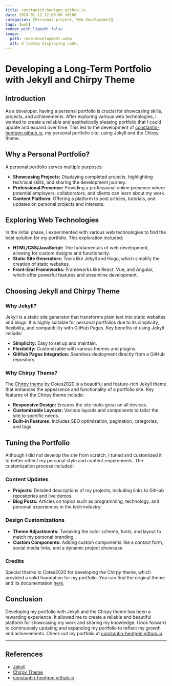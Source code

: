 ```yaml
---
title: constantin-hentgen.github.io
date: 2024-01-12 12:00:00 +0100
categories: [Personal project, Web Development]
tags: [web]
render_with_liquid: false
image:
  path: /web-development.webp
  alt: A laptop displaying code.
---
```


# Developing a Long-Term Portfolio with Jekyll and Chirpy Theme

## Introduction

As a developer, having a personal portfolio is crucial for showcasing skills, projects, and achievements. After exploring various web technologies, I wanted to create a reliable and aesthetically pleasing portfolio that I could update and expand over time. This led to the development of [constantin-hentgen.github.io](https://constantin-hentgen.github.io/), my personal portfolio site, using Jekyll and the Chirpy theme.

## Why a Personal Portfolio?

A personal portfolio serves multiple purposes:

- **Showcasing Projects:** Displaying completed projects, highlighting technical skills, and sharing the development journey.
- **Professional Presence:** Providing a professional online presence where potential employers, collaborators, and clients can learn about my work.
- **Content Platform:** Offering a platform to post articles, tutorials, and updates on personal projects and interests.

## Exploring Web Technologies

In the initial phase, I experimented with various web technologies to find the best solution for my portfolio. This exploration included:

- **HTML/CSS/JavaScript:** The fundamentals of web development, allowing for custom designs and functionality.
- **Static Site Generators:** Tools like Jekyll and Hugo, which simplify the creation of static websites.
- **Front-End Frameworks:** Frameworks like React, Vue, and Angular, which offer powerful features and streamline development.

## Choosing Jekyll and Chirpy Theme

### Why Jekyll?

Jekyll is a static site generator that transforms plain text into static websites and blogs. It is highly suitable for personal portfolios due to its simplicity, flexibility, and compatibility with GitHub Pages. Key benefits of using Jekyll include:

- **Simplicity:** Easy to set up and maintain.
- **Flexibility:** Customizable with various themes and plugins.
- **GitHub Pages Integration:** Seamless deployment directly from a GitHub repository.

### Why Chirpy Theme?

The [Chirpy theme](https://github.com/cotes2020/jekyll-theme-chirpy) by Cotes2020 is a beautiful and feature-rich Jekyll theme that enhances the appearance and functionality of a portfolio site. Key features of the Chirpy theme include:

- **Responsive Design:** Ensures the site looks great on all devices.
- **Customizable Layouts:** Various layouts and components to tailor the site to specific needs.
- **Built-in Features:** Includes SEO optimization, pagination, categories, and tags.

## Tuning the Portfolio

Although I did not develop the site from scratch, I tuned and customized it to better reflect my personal style and content requirements. The customization process included:

### Content Updates

- **Projects:** Detailed descriptions of my projects, including links to GitHub repositories and live demos.
- **Blog Posts:** Articles on topics such as programming, technology, and personal experiences in the tech industry.

### Design Customizations

- **Theme Adjustments:** Tweaking the color scheme, fonts, and layout to match my personal branding.
- **Custom Components:** Adding custom components like a contact form, social media links, and a dynamic project showcase.

### Credits

Special thanks to Cotes2020 for developing the Chirpy theme, which provided a solid foundation for my portfolio. You can find the original theme and its documentation [here](https://github.com/cotes2020/jekyll-theme-chirpy).

## Conclusion

Developing my portfolio with Jekyll and the Chirpy theme has been a rewarding experience. It allowed me to create a reliable and beautiful platform for showcasing my work and sharing my knowledge. I look forward to continuously updating and expanding my portfolio to reflect my growth and achievements. Check out my portfolio at [constantin-hentgen.github.io](https://constantin-hentgen.github.io/).

---

## References

- [Jekyll](https://jekyllrb.com/)
- [Chirpy Theme](https://github.com/cotes2020/jekyll-theme-chirpy)
- [constantin-hentgen.github.io](https://constantin-hentgen.github.io/)
